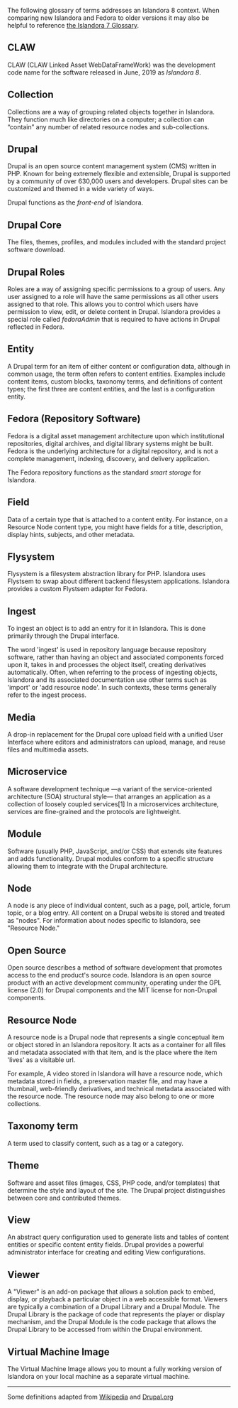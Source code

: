 The following glossary of terms addresses an Islandora 8 context. When comparing new Islandora and Fedora to older versions it may also be helpful to reference [the Islandora 7 Glossary](https://wiki.duraspace.org/display/ISLANDORA/APPENDIX+E+-+Glossary).
 
## CLAW
 CLAW (CLAW Linked Asset WebDataFrameWork) was the development code name for the software released in June, 2019 as _Islandora 8_.
 
## Collection
Collections are a way of grouping related objects together in Islandora. They function much like directories on a computer; a collection can “contain” any number of related resource nodes and sub-collections. 
 
## Drupal 
Drupal is an open source content management system (CMS) written in PHP. Known for being extremely flexible and extensible, Drupal is supported by a community of over 630,000 users and developers. Drupal sites can be customized and themed in a wide variety of ways.
 
Drupal functions as the _front-end_ of Islandora.
 
## Drupal Core
The files, themes, profiles, and modules included with the standard project software download.
 
## Drupal Roles
Roles are a way of assigning specific permissions to a group of users. Any user assigned to a role will have the same permissions as all other users assigned to that role. This allows you to control which users have permission to view, edit, or delete content in Drupal. Islandora provides a special role called _fedoraAdmin_ that is required to have actions in Drupal reflected in Fedora.
 
## Entity 
A Drupal term for an item of either content or configuration data, although in common usage, the term often refers to content entities. Examples include content items, custom blocks, taxonomy terms, and definitions of content types; the first three are content entities, and the last is a configuration entity. 
 
## Fedora (Repository Software)
Fedora is a digital asset management architecture upon which institutional repositories, digital archives, and digital library systems might be built. Fedora is the underlying architecture for a digital repository, and is not a complete management, indexing, discovery, and delivery application. 
 
The Fedora repository functions as the standard _smart storage_ for Islandora.
 
## Field
Data of a certain type that is attached to a content entity. For instance, on a Resource Node content type, you might have fields for a title, description, display hints, subjects, and other metadata. 
 
## Flysystem
Flysystem is a filesystem abstraction library for PHP. Islandora uses Flystsem to swap about different backend filesystem applications. Islandora provides a custom Flystsem adapter for Fedora.
 
## Ingest
To ingest an object is to add an entry for it in Islandora. This is done primarily through the Drupal interface. 
 
The word 'ingest' is used in repository language because repository software, rather than having an object and associated components forced upon it, takes in and processes the object itself, creating derivatives automatically. Often, when referring to the process of ingesting objects, Islandora and its associated documentation use other terms such as 'import' or 'add resource node'. In such contexts, these terms generally refer to the ingest process.
 
## Media
A drop-in replacement for the Drupal core upload field with a unified User Interface where editors and administrators can upload, manage, and reuse files and multimedia assets. 
 
## Microservice
A software development technique —a variant of the service-oriented architecture (SOA) structural style— that arranges an application as a collection of loosely coupled services[1] In a microservices architecture, services are fine-grained and the protocols are lightweight.
 
## Module
Software (usually PHP, JavaScript, and/or CSS) that extends site features and adds functionality. Drupal modules conform to a specific structure allowing them to integrate with the Drupal architecture. 
 
## Node
A node is any piece of individual content, such as a page, poll, article, forum topic, or a blog entry. All content on a Drupal website is stored and treated as "nodes". For information about nodes specific to Islandora, see "Resource Node."

## Open Source
Open source describes a method of software development that promotes access to the end product's source code. Islandora is an open source product with an active development community, operating under the GPL license (2.0) for Drupal components and the MIT license for non-Drupal components. 
 
## Resource Node
A resource node is a Drupal node that represents a single conceptual item or object stored in an Islandora repository. It acts as a container for all files and metadata associated with that item, and is the place where the item 'lives' as a visitable url. 
 
For example, A video stored in Islandora will have a resource node, which metadata stored in fields, a preservation master file, and may have a thumbnail, web-friendly derivatives, and technical metadata associated with the resource node. The resource node may also belong to one or more collections. 
 
## Taxonomy term
A term used to classify content, such as a tag or a category. 
 
## Theme
Software and asset files (images, CSS, PHP code, and/or templates) that determine the style and layout of the site. The Drupal project distinguishes between core and contributed themes. 
 
## View 
An abstract query configuration used to generate lists and tables of content entities or specific content entity fields. Drupal provides a powerful administrator interface for creating and editing View configurations.
 
## Viewer
A "Viewer" is an add-on package that allows a solution pack to embed, display, or playback a particular object in a web accessible format. Viewers are typically a combination of a Drupal Library and a Drupal Module. The Drupal Library is the package of code that represents the player or display mechanism, and the Drupal Module is the code package that allows the Drupal Library to be accessed from within the Drupal environment.
 
## Virtual Machine Image
The Virtual Machine Image allows you to mount a fully working version of Islandora on your local machine as a separate virtual machine.
 
---
 
Some definitions adapted from [Wikipedia](https://en.wikipedia.org/) and [Drupal.org](https://www.drupal.org/docs/user_guide/en/glossary.html)
